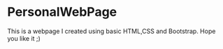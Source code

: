 # PersonalWebPage
This is a webpage I created using basic HTML,CSS and Bootstrap. Hope you like it ;)
